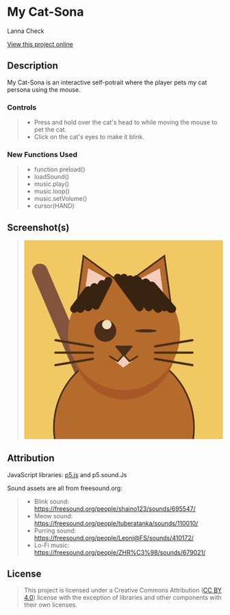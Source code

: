 # My Cat-Sona

Lanna Check

[View this project online](https://lannacheck-ops.github.io/cart253/art-jam/template-p5-project/)

## Description

My Cat-Sona is an interactive self-potrait where the player pets my cat persona using the mouse. 

### Controls
> - Press and hold over the cat's head to while moving the mouse to pet the cat.
> - Click on the cat's eyes to make it blink.

### New Functions Used
> - function preload()
> - loadSound()
> - music.play()
> - music.loop()
> - music.setVolume()
> - cursor(HAND)
## Screenshot(s)
> ![Image of My Cat-Sona self portrait](assets/images/artJam.png)

## Attribution
JavaScript libraries:
[p5.js](https://p5js.org/) and p5.sound.Js

Sound assets are all from freesound.org:
> - Blink sound: https://freesound.org/people/shaino123/sounds/695547/
> - Meow sound: https://freesound.org/people/tuberatanka/sounds/110010/
> - Purring sound: https://freesound.org/people/Leoni@FS/sounds/410172/
> - Lo-Fi music: https://freesound.org/people/ZHR%C3%98/sounds/679021/

## License
> This project is licensed under a Creative Commons Attribution ([CC BY 4.0](https://creativecommons.org/licenses/by/4.0/deed.en)) license with the exception of libraries and other components with their own licenses.